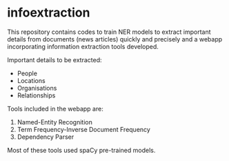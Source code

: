 # infoextraction

This repository contains codes to train NER models to extract important details from documents (news articles) quickly and precisely and a webapp incorporating information extraction tools developed.

Important details to be extracted:<br>
- People <br>
- Locations<br>
- Organisations<br>
- Relationships<br>

Tools included in the webapp are:
1. Named-Entity Recognition
2. Term Frequency-Inverse Document Frequency 
3. Dependency Parser

Most of these tools used spaCy pre-trained models. 
